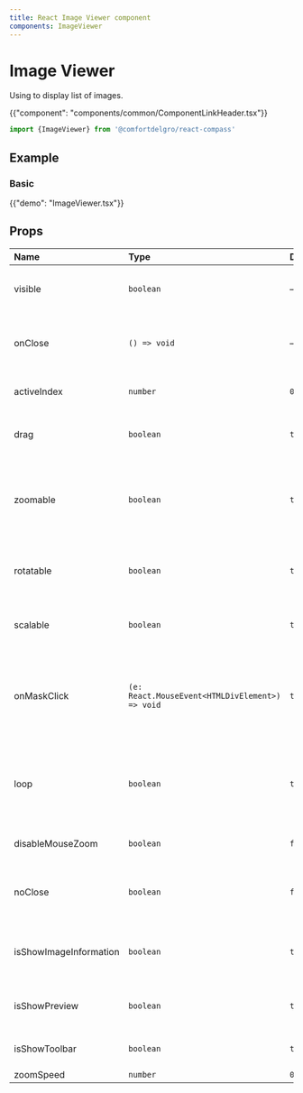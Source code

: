 ```yaml
---
title: React Image Viewer component
components: ImageViewer
---
```


# Image Viewer

<p class="description">Using to display list of images.</p>

{{"component": "components/common/ComponentLinkHeader.tsx"}}

```jsx
import {ImageViewer} from '@comfortdelgro/react-compass'
```

## Example

### Basic

{{"demo": "ImageViewer.tsx"}}

<!-- ### Server

{{"demo": "ImageViewerServer.tsx"}} -->

## Props

| Name                   | Type                                            | Default | Description                                                                    |
| :--------------------- | :---------------------------------------------- | :------ | :----------------------------------------------------------------------------- |
| visible                | `boolean`                                       | —       | If true, the image viewer is open.                                             |
| onClose                | `() => void`                                    | —       | Callback fired when the modal needs to be closed.                              |
| activeIndex            | `number`                                        | `0`     | Set default image position                                                     |
| drag                   | `boolean`                                       | `true`  | If true, the user will be able to drag the image                               |
| zoomable               | `boolean`                                       | `true`  | If true, the user will be able to zoom the image (zoom-in, zoom-out).          |
| rotatable              | `boolean`                                       | `true`  | If true, the user will be able to rotate the image                             |
| scalable               | `boolean`                                       | `true`  | If true, the user will be able to scale the image                              |
| onMaskClick            | `(e: React.MouseEvent<HTMLDivElement>) => void` | `true`  | This function will be called when the user clicks on the mash background image |
| loop                   | `boolean`                                       | `true`  | If true, when user clicks next or previous the image will loop continuously    |
| disableMouseZoom       | `boolean`                                       | `false` | If true, user cannot zoom                                                      |
| noClose                | `boolean`                                       | `false` | If true, when the user won't be able to close the modal                        |
| isShowImageInformation | `boolean`                                       | `true`  | If true, image information will be displayed                                   |
| isShowPreview          | `boolean`                                       | `true`  | If true, a list of preview images will be displayed                            |
| isShowToolbar          | `boolean`                                       | `true`  | If true, toolbar will be displayed                                             |
| zoomSpeed              | `number`                                        | `0.05`  |                                                                                |
